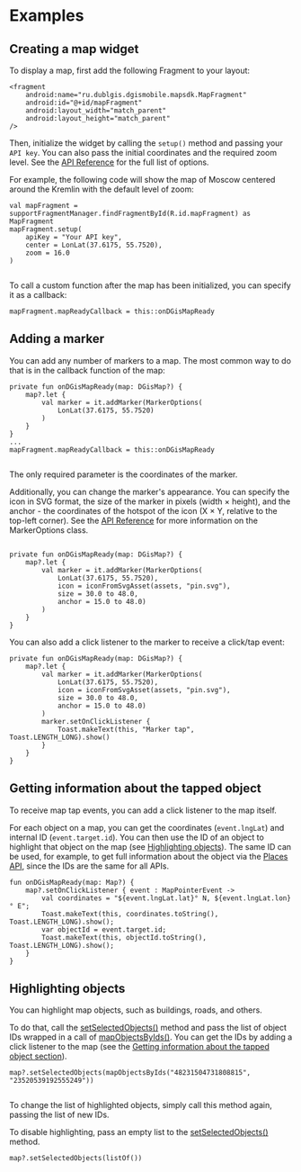 # Examples

## Creating a map widget

To display a map, first add the following Fragment to your layout:

```
<fragment
    android:name="ru.dublgis.dgismobile.mapsdk.MapFragment"
    android:id="@+id/mapFragment"
    android:layout_width="match_parent"
    android:layout_height="match_parent"
/>
```

Then, initialize the widget by calling the `setup()` method and passing your `API key`. You can also pass the initial coordinates and the required zoom level. See the [API Reference](/ru/android/webgl/maps/reference/MapFragment) for the full list of options.

For example, the following code will show the map of Moscow centered around the Kremlin with the default level of zoom:

```
val mapFragment = supportFragmentManager.findFragmentById(R.id.mapFragment) as MapFragment
mapFragment.setup(
    apiKey = "Your API key",
    center = LonLat(37.6175, 55.7520),
    zoom = 16.0
)
```

<img src="/img/android_mapgl_examples_kremlin.png" alt="" /> <br/>

To call a custom function after the map has been initialized, you can specify it as a callback:

```
mapFragment.mapReadyCallback = this::onDGisMapReady
```

## Adding a marker

You can add any number of markers to a map. The most common way to do that is in the callback function of the map:

```
private fun onDGisMapReady(map: DGisMap?) {
    map?.let {
        val marker = it.addMarker(MarkerOptions(
            LonLat(37.6175, 55.7520)
        )
    }
}
...
mapFragment.mapReadyCallback = this::onDGisMapReady
```

<img src="/img/android_mapgl_examples_kremlin_with_marker.png" alt="" /> <br/>

The only required parameter is the coordinates of the marker.

Additionally, you can change the marker's appearance. You can specify the icon in SVG format, the size of the marker in pixels (width × height), and the anchor - the coordinates of the hotspot of the icon (X × Y, relative to the top-left corner). See the [API Reference](/ru/android/webgl/maps/reference/MarkerOptions) for more information on the MarkerOptions class.

<img src="/img/android_mapgl_examples_anchor.png" alt="" /> <br/>

```
private fun onDGisMapReady(map: DGisMap?) {
    map?.let {
        val marker = it.addMarker(MarkerOptions(
            LonLat(37.6175, 55.7520),
            icon = iconFromSvgAsset(assets, "pin.svg"),
            size = 30.0 to 48.0,
            anchor = 15.0 to 48.0)
        )
    }
}
```

You can also add a click listener to the marker to receive a click/tap event:

```
private fun onDGisMapReady(map: DGisMap?) {
    map?.let {
        val marker = it.addMarker(MarkerOptions(
            LonLat(37.6175, 55.7520),
            icon = iconFromSvgAsset(assets, "pin.svg"),
            size = 30.0 to 48.0,
            anchor = 15.0 to 48.0)
        )
        marker.setOnClickListener {
            Toast.makeText(this, "Marker tap", Toast.LENGTH_LONG).show()
        }
    }
}
```

## Getting information about the tapped object

To receive map tap events, you can add a click listener to the map itself.

For each object on a map, you can get the coordinates (`event.lngLat`) and internal ID (`event.target.id`). You can then use the ID of an object to highlight that object on the map (see [Highlighting objects](#nav-lvl1--Highlighting_objects)). The same ID can be used, for example, to get full information about the object via the [Places API](/ru/api/search/places/overview), since the IDs are the same for all APIs.

```
fun onDGisMapReady(map: Map?) {
    map?.setOnClickListener { event : MapPointerEvent ->
        val coordinates = "${event.lngLat.lat}° N, ${event.lngLat.lon}° E";
        Toast.makeText(this, coordinates.toString(), Toast.LENGTH_LONG).show();
        var objectId = event.target.id;
        Toast.makeText(this, objectId.toString(), Toast.LENGTH_LONG).show();
    }
}
```

## Highlighting objects

You can highlight map objects, such as buildings, roads, and others.

To do that, call the [setSelectedObjects()](/ru/android/webgl/maps/reference/Map#nav-lvl2--setSelectedObjects) method and pass the list of object IDs wrapped in a call of [mapObjectsByIds()](/ru/android/webgl/maps/reference/mapObjectsByIds). You can get the IDs by adding a click listener to the map (see the [Getting information about the tapped object section](#nav-lvl1--Getting_information_about_the_tapped_object)).

```
map?.setSelectedObjects(mapObjectsByIds("48231504731808815", "23520539192555249"))
```

<img src="/img/android_mapgl_examples_highlight.gif" alt="" /> <br/>

To change the list of highlighted objects, simply call this method again, passing the list of new IDs.

To disable highlighting, pass an empty list to the [setSelectedObjects()](/ru/android/webgl/maps/reference/Map#nav-lvl2--setSelectedObjects) method.

```
map?.setSelectedObjects(listOf())
```

